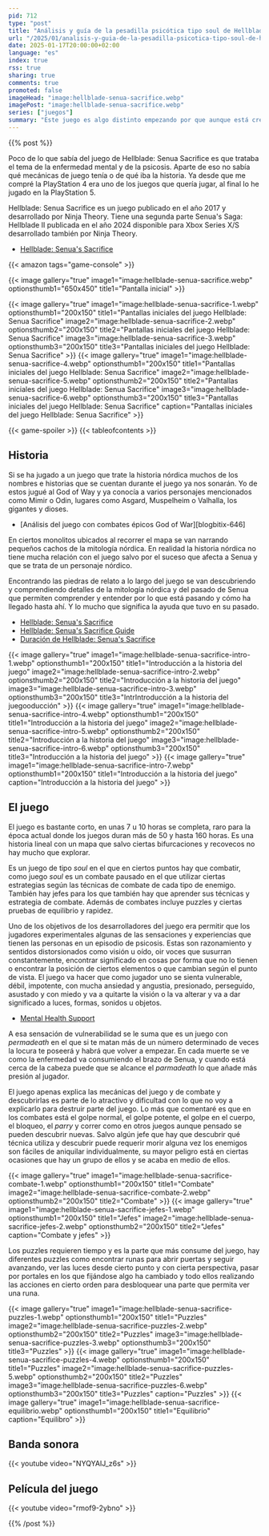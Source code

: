 ```yaml
---
pid: 712
type: "post"
title: "Análisis y guía de la pesadilla psicótica tipo soul de Hellblade: Senua Sacrifice"
url: "/2025/01/analisis-y-guia-de-la-pesadilla-psicotica-tipo-soul-de-hellblade-senua-sacrifice/"
date: 2025-01-17T20:00:00+02:00
language: "es"
index: true
rss: true
sharing: true
comments: true
promoted: false
imageHead: "image:hellblade-senua-sacrifice.webp"
imagePost: "image:hellblade-senua-sacrifice.webp"
series: ["juegos"]
summary: "Este juego es algo distinto empezando por que aunque está creado en formato juego uno de sus objetivos es acercar en qué consiste la enfermedad mental y la psicosis a través del personaje de Senua. En una época en la que si el juego dura menos de medio centenar de horas se considera un juego corto este no dura más de 10 horas."
---
```


{{% post %}}

Poco de lo que sabía del juego de Hellblade: Senua Sacrifice es que trataba el tema de la enfermedad mental y de la psicosis. Aparte de eso no sabía qué mecánicas de juego tenía o de qué iba la historia. Ya desde que me compré la PlayStation 4 era uno de los juegos que quería jugar, al final lo he jugado en la PlayStation 5.

Hellblade: Senua Sacrifice es un juego publicado en el año 2017 y desarrollado por Ninja Theory. Tiene una segunda parte Senua's Saga: Hellblade II publicada en el año 2024 disponible para Xbox Series X/S desarrollado también por Ninja Theory.

* [Hellblade: Senua's Sacrifice](https://www.igdb.com/games/hellblade-senuas-sacrifice)

{{< amazon
    tags="game-console" >}}

{{< image
    gallery="true"
    image1="image:hellblade-senua-sacrifice.webp" optionsthumb1="650x450" title1="Pantalla inicial" >}}

{{< image
    gallery="true"
    image1="image:hellblade-senua-sacrifice-1.webp" optionsthumb1="200x150" title1="Pantallas iniciales del juego Hellblade: Senua Sacrifice"
    image2="image:hellblade-senua-sacrifice-2.webp" optionsthumb2="200x150" title2="Pantallas iniciales del juego Hellblade: Senua Sacrifice"
    image3="image:hellblade-senua-sacrifice-3.webp" optionsthumb3="200x150" title3="Pantallas iniciales del juego Hellblade: Senua Sacrifice" >}}
{{< image
    gallery="true"
    image1="image:hellblade-senua-sacrifice-4.webp" optionsthumb1="200x150" title1="Pantallas iniciales del juego Hellblade: Senua Sacrifice"
    image2="image:hellblade-senua-sacrifice-5.webp" optionsthumb2="200x150" title2="Pantallas iniciales del juego Hellblade: Senua Sacrifice"
    image3="image:hellblade-senua-sacrifice-6.webp" optionsthumb3="200x150" title3="Pantallas iniciales del juego Hellblade: Senua Sacrifice"
    caption="Pantallas iniciales del juego Hellblade: Senua Sacrifice" >}}

{{< game-spoiler >}}
{{< tableofcontents >}}

## Historia

Si se ha jugado a un juego que trate la historia nórdica muchos de los nombres e historias que se cuentan durante el juego ya nos sonarán. Yo de estos jugué al God of Way y ya conocía a varios personajes mencionados como Mimir o Odin, lugares como Asgard, Muspelheim o Valhalla, los gigantes y dioses.

* [Análisis del juego con combates épicos God of War][blogbitix-646]

En ciertos monolitos ubicados al recorrer el mapa se van narrando pequeños cachos de la mitología nórdica. En realidad la historia nórdica no tiene mucha relación con el juego salvo por el suceso que afecta a Senua y que se trata de un personaje nórdico.

Encontrando las piedras de relato a lo largo del juego se van descubriendo y comprendiendo detalles de la mitología nórdica y del pasado de Senua que permiten comprender y entender por lo que está pasando y cómo ha llegado hasta ahí. Y lo mucho que significa la ayuda que tuvo en su pasado.

* [Hellblade: Senua's Sacrifice](https://es.wikipedia.org/wiki/Hellblade:_Senua%27s_Sacrifice)
* [Hellblade: Senua's Sacrifice Guide](https://www.ign.com/wikis/hellblade/Walkthrough)
* [Duración de Hellblade: Senua's Sacrifice](https://duracionde.com/hellblade-senuas-sacrifice)

{{< image
    gallery="true"
    image1="image:hellblade-senua-sacrifice-intro-1.webp" optionsthumb1="200x150" title1="Introducción a la historia del juego"
    image2="image:hellblade-senua-sacrifice-intro-2.webp" optionsthumb2="200x150" title2="Introducción a la historia del juego"
    image3="image:hellblade-senua-sacrifice-intro-3.webp" optionsthumb3="200x150" title3="IntrIntroducción a la historia del juegooducción" >}}
{{< image
    gallery="true"
    image1="image:hellblade-senua-sacrifice-intro-4.webp" optionsthumb1="200x150" title1="Introducción a la historia del juego"
    image2="image:hellblade-senua-sacrifice-intro-5.webp" optionsthumb2="200x150" title2="Introducción a la historia del juego"
    image3="image:hellblade-senua-sacrifice-intro-6.webp" optionsthumb3="200x150" title3="Introducción a la historia del juego" >}}
{{< image
    gallery="true"
    image1="image:hellblade-senua-sacrifice-intro-7.webp" optionsthumb1="200x150" title1="Introducción a la historia del juego"
    caption="Introducción a la historia del juego" >}}

## El juego

El juego es bastante corto, en unas 7 u 10 horas se completa, raro para la época actual donde los juegos duran más de 50 y hasta 160 horas. Es una historia lineal con un mapa que salvo ciertas bifurcaciones y recovecos no hay mucho que explorar.

Es un juego de tipo _soul_ en el que en ciertos puntos hay que combatir, como juego _soul_ es un combate pausado en el que utilizar ciertas estrategias según las técnicas de combate de cada tipo de enemigo. También hay jefes para los que también hay que aprender sus técnicas y estrategia de combate. Además de combates incluye puzzles y ciertas pruebas de equilibrio y rapidez.

Uno de los objetivos de los desarrolladores del juego era permitir que los jugadores experimentales algunas de las sensaciones y experiencias que tienen las personas en un episodio de psicosis. Estas son razonamiento y sentidos distorsionados como visión u oído, oir voces que susurran constantemente, encontrar significado en cosas por forma que no lo tienen o encontrar la posición de ciertos elementos o que cambian según el punto de vista. El juego va hacer que como jugador uno se sienta vulnerable, débil, impotente, con mucha ansiedad y angustia, presionado, perseguido, asustado y con miedo y va a quitarte la visión o la va alterar y va a dar significado a luces, formas, sonidos u objetos.

* [Mental Health Support](https://senuassaga.com/mental-health-support)

A esa sensación de vulnerabilidad se le suma que es un juego con _permadeath_ en el que si te matan más de un número determinado de veces la locura te poseerá y habrá que volver a empezar. En cada muerte se ve como la enfermedad va consumiendo el brazo de Senua, y cuando está cerca de la cabeza puede que se alcance el _parmadeath_ lo que añade más presión al jugador.

El juego apenas explica las mecánicas del juego y de combate y descubrirlas es parte de lo atractivo y dificultad con lo que no voy a explicarlo para destruir parte del juego. Lo más que comentaré es que en los combates está el golpe normal, el golpe potente, el golpe en el cuerpo, el bloqueo, el _parry_ y correr como en otros juegos aunque pensado se pueden descubrir nuevas. Salvo algún jefe que hay que descubrir qué técnica utiliza y descubrir puede requerir morir alguna vez los enemigos son fáciles de aniquilar individualmente, su mayor peligro está en ciertas ocasiones que hay un grupo de ellos y se acaba en medio de ellos.

{{< image
    gallery="true"
    image1="image:hellblade-senua-sacrifice-combate-1.webp" optionsthumb1="200x150" title1="Combate"
    image2="image:hellblade-senua-sacrifice-combate-2.webp" optionsthumb2="200x150" title2="Combate" >}}
{{< image
    gallery="true"
    image1="image:hellblade-senua-sacrifice-jefes-1.webp" optionsthumb1="200x150" title1="Jefes"
    image2="image:hellblade-senua-sacrifice-jefes-2.webp" optionsthumb2="200x150" title2="Jefes"
    caption="Combate y jefes" >}}

Los puzzles requieren tiempo y es la parte que más consume del juego, hay diferentes puzzles como encontrar runas para abrir puertas y seguir avanzando, ver las luces desde cierto punto y con cierta perspectiva, pasar por portales en los que fijándose algo ha cambiado y todo ellos realizando las acciones en cierto orden para desbloquear una parte que permita ver una runa.

{{< image
    gallery="true"
    image1="image:hellblade-senua-sacrifice-puzzles-1.webp" optionsthumb1="200x150" title1="Puzzles"
    image2="image:hellblade-senua-sacrifice-puzzles-2.webp" optionsthumb2="200x150" title2="Puzzles"
    image3="image:hellblade-senua-sacrifice-puzzles-3.webp" optionsthumb3="200x150" title3="Puzzles" >}}
{{< image
    gallery="true"
    image1="image:hellblade-senua-sacrifice-puzzles-4.webp" optionsthumb1="200x150" title1="Puzzles"
    image2="image:hellblade-senua-sacrifice-puzzles-5.webp" optionsthumb2="200x150" title2="Puzzles"
    image3="image:hellblade-senua-sacrifice-puzzles-6.webp" optionsthumb3="200x150" title3="Puzzles"
    caption="Puzzles" >}}
{{< image
    gallery="true"
    image1="image:hellblade-senua-sacrifice-equilibrio.webp" optionsthumb1="200x150" title1="Equilibrio"
    caption="Equilibro" >}}

## Banda sonora

{{< youtube
    video="NYQYAIJ_z6s" >}}

## Película del juego

{{< youtube
    video="rmof9-2ybno" >}}

{{% /post %}}
